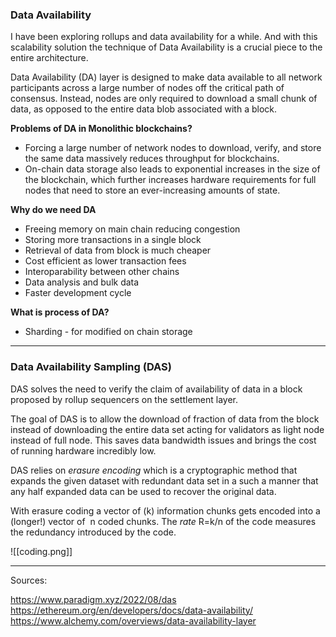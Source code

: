 
### Data Availability 

I have been exploring rollups and data availability for a while. And with this scalability solution the technique of Data Availability is a crucial piece to the entire architecture. 

Data Availability (DA) layer is designed to make data available to all network participants across a large number of nodes off the critical path of consensus. Instead, nodes are only required to download a small chunk of data, as opposed to the entire data blob associated with a block.


**Problems of DA in Monolithic blockchains?**
* Forcing a large number of network nodes to download, verify, and store the same data massively reduces throughput for blockchains.
* On-chain data storage also leads to exponential increases in the size of the blockchain, which further increases hardware requirements for full nodes that need to store an ever-increasing amounts of state.

**Why do we need DA**
* Freeing memory on main chain reducing congestion
* Storing more transactions in a single block
* Retrieval of data from block is much cheaper
* Cost efficient as lower transaction fees
* Interoparability between other chains
* Data analysis and bulk data 
* Faster development cycle

**What is process of DA?**
* Sharding - for modified on chain storage


---
### Data Availability Sampling (DAS)


DAS solves the need to verify the claim of availability of data in a block proposed by rollup sequencers on the settlement layer. 

The goal of DAS is to allow the download of fraction of data from the block instead of downloading the entire data set acting for validators as light node instead of full node. This saves data bandwidth issues and brings the cost of running hardware incredibly low. 

DAS relies on *erasure encoding* which is a cryptographic method that expands the given dataset with redundant data set in a such a manner that any half expanded data can be used to recover the original data.

With erasure coding a vector of (k) information chunks gets encoded into a (longer!) vector of  n coded chunks. The _rate_ R=k/n of the code measures the redundancy introduced by the code.

![[coding.png]]

---

Sources:

https://www.paradigm.xyz/2022/08/das
https://ethereum.org/en/developers/docs/data-availability/
https://www.alchemy.com/overviews/data-availability-layer